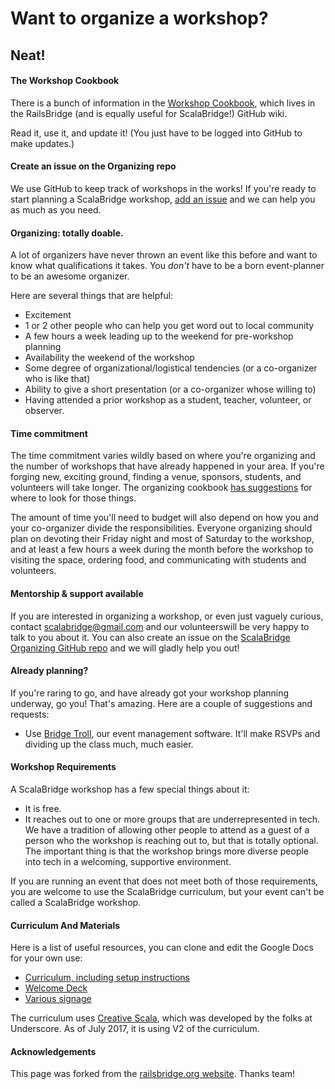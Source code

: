 # Want to organize a workshop?

## Neat!

#### The Workshop Cookbook

There is a bunch of information in the [Workshop Cookbook](https://github.com/bridgefoundry/WorkshopCookbook/wiki/Cookbook), which lives in the RailsBridge (and is equally useful for ScalaBridge!) GitHub wiki.

Read it, use it, and update it! (You just have to be logged into GitHub to make updates.)

#### Create an issue on the Organizing repo

We use GitHub to keep track of workshops in the works! If you're ready to start planning a ScalaBridge workshop, [add an issue](https://github.com/scalabridge/organization/issues/new) and we can help you as much as you need.

#### Organizing: totally doable.

A lot of organizers have never thrown an event like this before and want to know what qualifications it takes. You _don't_ have to be a born event-planner to be an awesome organizer.

Here are several things that are helpful:

*   Excitement
*   1 or 2 other people who can help you get word out to local community
*   A few hours a week leading up to the weekend for pre-workshop planning
*   Availability the weekend of the workshop
*   Some degree of organizational/logistical tendencies (or a co-organizer who is like that)
*   Ability to give a short presentation (or a co-organizer whose willing to)
*   Having attended a prior workshop as a student, teacher, volunteer, or observer.

#### Time commitment

The time commitment varies wildly based on where you're organizing and the number of workshops that have already happened in your area. If you're forging new, exciting ground, finding a venue, sponsors, students, and volunteers will take longer. The organizing cookbook [has suggestions](https://github.com/railsbridge/docs/wiki/Finding-space%2C-sponsors%2C-volunteers%2C-and-students) for where to look for those things.

The amount of time you'll need to budget will also depend on how you and your co-organizer divide the responsibilities. Everyone organizing should plan on devoting their Friday night and most of Saturday to the workshop, and at least a few hours a week during the month before the workshop to visiting the space, ordering food, and communicating with students and volunteers.

#### Mentorship & support available

If you are interested in organizing a workshop, or even just vaguely curious, contact [scalabridge@gmail.com](mailto:scalabridge@gmail.com) and our volunteerswill be very happy to talk to you about it. You can also create an issue on the [ScalaBridge Organizing GitHub repo](https://github.com/scalabridge/organization/issues/new) and we will gladly help you out!

#### Already planning?

If you're raring to go, and have already got your workshop planning underway, go you! That's amazing. Here are a couple of suggestions and requests:

*   Use [Bridge Troll](http://www.bridgetroll.org), our event management software. It'll make RSVPs and dividing up the class much, much easier.

#### Workshop Requirements

A ScalaBridge workshop has a few special things about it:

*   It is free.
*   It reaches out to one or more groups that are underrepresented in tech. We have a tradition of allowing other people to attend as a guest of a person who the workshop is reaching out to, but that is totally optional. The important thing is that the workshop brings more diverse people into tech in a welcoming, supportive environment.

If you are running an event that does not meet both of those requirements, you are welcome to use the ScalaBridge curriculum, but your event can't be called a ScalaBridge workshop.

#### Curriculum And Materials

Here is a list of useful resources, you can clone and edit the Google Docs for your own use:

*  [Curriculum, including setup instructions](https://scalabridge.gitbooks.io/curriculum/content/)
*  [Welcome Deck](https://docs.google.com/presentation/d/1VNwhTWBLHefoAAsCtXZdl9Hl_v7VtEALxyshli5il_o/edit?usp=sharing)
*  [Various signage](https://drive.google.com/drive/folders/0B72QyVq_2E7_a1YxS0FFazYteGM)

The curriculum uses [Creative Scala](http://underscore.io/training/courses/creative-scala/), which was developed by the folks at Underscore. As of July 2017, it is using V2 of the curriculum.

#### Acknowledgements

This page was forked from the [railsbridge.org website](http://www.railsbridge.org/help/organize). Thanks team!

